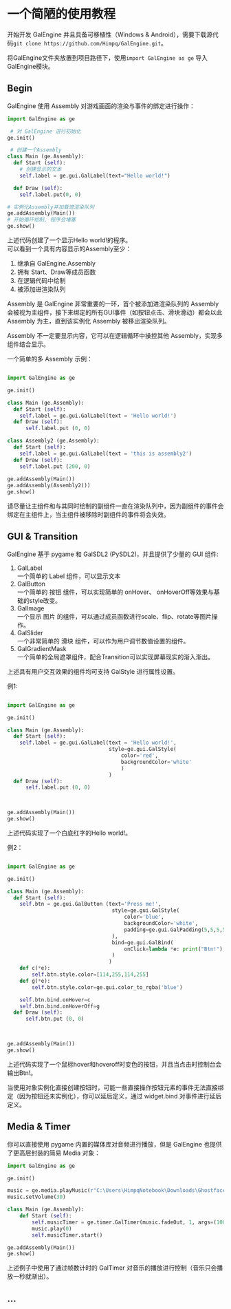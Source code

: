 # 一个简陋的使用教程

开始开发 GalEngine 并且具备可移植性（Windows & Android），需要下载源代码```git clone https://github.com/Himpq/GalEngine.git```。  

将GalEngine文件夹放置到项目路径下，使用```import GalEngine as ge``` 导入GalEngine模块。  

## Begin

GalEngine 使用 Assembly 对游戏画面的渲染与事件的绑定进行操作：  
```python
import GalEngine as ge

 # 对 GalEngine 进行初始化
ge.init() 

 # 创建一个Assembly
class Main (ge.Assembly):   
  def Start (self):
    # 创建显示的文本
    self.label = ge.gui.GalLabel(text="Hello world!")    

  def Draw (self):
    self.label.put(0, 0)

# 实例化Assembly并加载进渲染队列
ge.addAssembly(Main())
# 开始循环绘制, 程序会堵塞 
ge.show()    
```

上述代码创建了一个显示Hello world!的程序。  
可以看到一个具有内容显示的Assembly至少：
1. 继承自 GalEngine.Assembly
2. 拥有 Start、Draw等成员函数
3. 在逻辑代码中绘制
4. 被添加进渲染队列

Assembly 是 GalEngine 非常重要的一环，首个被添加进渲染队列的 Assembly 会被视为主组件，接下来绑定的所有GUI事件（如按钮点击、滑块滑动）都会以此 Assembly 为主，直到该实例化 Assembly 被移出渲染队列。  

Assembly 不一定要显示内容，它可以在逻辑循环中操控其他 Assembly，实现多组件结合显示。  

一个简单的多 Assembly 示例：
```python

import GalEngine as ge

ge.init()

class Main (ge.Assembly):
  def Start (self):
    self.label = ge.gui.GalLabel(text = 'Hello world!')
  def Draw (self):
      self.label.put (0, 0)

class Assembly2 (ge.Assembly):
  def Start (self):
    self.label = ge.gui.GalLabel(text = 'this is assembly2')
  def Draw (self):
    self.label.put (200, 0)
      
ge.addAssembly(Main())
ge.addAssembly(Assembly2())
ge.show()
```

请尽量让主组件和与其同时绘制的副组件一直在渲染队列中，因为副组件的事件会绑定在主组件上，当主组件被移除时副组件的事件将会失效。  

## GUI & Transition
GalEngine 基于 pygame 和 GalSDL2 (PySDL2)，并且提供了少量的 GUI 组件:
1. GalLabel  
   一个简单的 Label 组件，可以显示文本
2. GalButton  
   一个简单的 按钮 组件，可以实现简单的 onHover、 onHoverOff等效果与基础的style改变。
3. GalImage  
   一个显示 图片 的组件，可以通过成员函数进行scale、flip、rotate等图片操作。
4. GalSlider  
   一个非常简单的 滑块 组件，可以作为用户调节数值设置的组件。
5. GalGradientMask  
   一个简单的全局遮罩组件，配合Transition可以实现屏幕现实的渐入渐出。

上述具有用户交互效果的组件均可支持 GalStyle 进行属性设置。

例1:
```python

import GalEngine as ge

ge.init()

class Main (ge.Assembly):
  def Start (self):
    self.label = ge.gui.GalLabel(text = 'Hello world!',
                                 style=ge.gui.GalStyle(
                                     color='red',
                                     backgroundColor='white'
                                     )
                                 )
  def Draw (self):
      self.label.put (0, 0)


      
ge.addAssembly(Main())
ge.show()
```
上述代码实现了一个白底红字的Hello world!。  

例2：
```python

import GalEngine as ge

ge.init()

class Main (ge.Assembly):
  def Start (self):
    self.btn = ge.gui.GalButton (text='Press me!',
                                  style=ge.gui.GalStyle(
                                      color='blue',
                                      backgroundColor='white',
                                      padding=ge.gui.GalPadding(5,5,5,5)
                                  ),
                                  bind=ge.gui.GalBind(
                                      onClick=lambda *e: print("Btn!"),
                                  )
                                 )
    def c(*e):
        self.btn.style.color=[114,255,114,255]
    def g(*e):
        self.btn.style.color=ge.gui.color_to_rgba('blue')

    self.btn.bind.onHover=c
    self.btn.bind.onHoverOff=g
  def Draw (self):
      self.btn.put (0, 0)


      
ge.addAssembly(Main())
ge.show()
```
上述代码实现了一个鼠标hover和hoveroff时变色的按钮，并且当点击时控制台会输出Btn!。  

当使用对象实例化直接创建按钮时，可能一些直接操作按钮元素的事件无法直接绑定（因为按钮还未实例化），你可以延后定义，通过 widget.bind 对事件进行延后定义。  

## Media & Timer
你可以直接使用 pygame 内置的媒体库对音频进行播放，但是 GalEngine 也提供了更高层封装的简易 Media 对象：
```python
import GalEngine as ge

ge.init()

music = ge.media.playMusic(r"C:\Users\HimpqNotebook\Downloads\Ghostface Playa - Why Not.mp3")
music.setVolume(30)

class Main (ge.Assembly):
    def Start (self):
        self.musicTimer = ge.timer.GalTimer(music.fadeOut, 1, args=(1000, ))
        music.play(0)
        self.musicTimer.start()

ge.addAssembly(Main())
ge.show()
```

上述例子中使用了通过帧数计时的 GalTimer 对音乐的播放进行控制（音乐只会播放一秒就渐出）。

## ...

